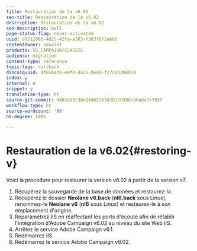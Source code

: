 ```yaml
---
title: Restauration de la v6.02
seo-title: Restauration de la v6.02
description: Restauration de la v6.02
seo-description: null
page-status-flag: never-activated
uuid: df21209b-4825-42fa-a303-f383f872abb5
contentOwner: sauviat
products: SG_CAMPAIGN/CLASSIC
audience: migration
content-type: reference
topic-tags: rollback
discoiquuid: 4f65ba19-e9f0-4425-b640-f27c61394859
index: y
internal: n
snippet: y
translation-type: ht
source-git-commit: 9482a99c3be164651b3428179388cb0a8a75783f
workflow-type: ht
source-wordcount: '86'
ht-degree: 100%

---
```



# Restauration de la v6.02{#restoring-v}

Voici la procédure pour restaurer la version v6.02 à partir de la version v7.

1. Récupérez la sauvegarde de la base de données et restaurez-la.
1. Récupérez le dossier **Neolane v6.back** (**nl6.back** sous Linux), renommez-le **Neolane v6** (**nl6** sous Linux) et restaurez-le à son emplacement d&#39;origine.
1. Reparamétrez IIS en réaffectant les ports d&#39;écoute afin de rétablir l&#39;intégration d&#39;Adobe Campaign v6.02 au niveau du site Web IIS.
1. Arrêtez le service Adobe Campaign v6.1.
1. Redémarrez IIS.
1. Redémarrez le service Adobe Campaign v6.02.

